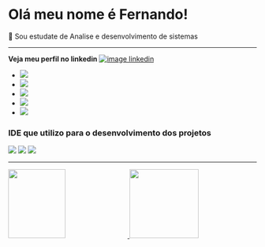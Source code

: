 # Olá meu nome é Fernando!
:school: Sou estudate de Analise e desenvolvimento de sistemas
***
**Veja meu perfil no linkedin**
[![image linkedin](https://upload.wikimedia.org/wikipedia/commons/thumb/0/01/LinkedIn_Logo.svg/291px-LinkedIn_Logo.svg.png)](https://www.linkedin.com/in/fernando-rodrigues-gaspari)

<section>
  <ul>
        <li><img src="https://img.shields.io/badge/Kotlin-0095D5?&style=for-the-badge&logo=kotlin&logoColor=white"></li>
        <li><img src="https://img.shields.io/badge/Java-ED8B00?style=for-the-badge&logo=openjdk&logoColor=white"</li>
        <li><img src="https://img.shields.io/badge/HTML5-E34F26?style=for-the-badge&logo=html5&logoColor=white"></li>
        <li><img src="https://img.shields.io/badge/CSS3-1572B6?style=for-the-badge&logo=css3&logoColor=white"></li>
        <li><img src="https://img.shields.io/badge/JavaScript-F7DF1E?style=for-the-badge&logo=javascript&logoColor=black"></li>
    </ul>
   
</section>

<section>
    <h3>IDE que utilizo para o desenvolvimento dos projetos</h3>
    <img src="https://img.shields.io/badge/IntelliJ_IDEA-000000.svg?style=for-the-badge&logo=intellij-idea&logoColor=white"> 
    <img src="https://img.shields.io/badge/Visual_Studio_Code-0078D4?style=for-the-badge&logo=visual%20studio%20code&logoColor=white"> 
    <img src="https://img.shields.io/badge/Android_Studio-3DDC84?style=for-the-badge&logo=android-studio&logoColor=white">
</section>
<hr>
<article>
    <a href="https://beacons.ai/FernandoDev15">
    <img height="140em" width="48%"  src="https://github-readme-stats.vercel.app/api?username=FernandoDev15&show_icons=true&theme=merko&include_all_commits=true&count_private=true"/>
    <img height="140em" width-min="45%" src="https://github-readme-stats.vercel.app/api/top-langs/?username=FernandoDev15&layout=compact&langs_count=16&theme=merko"/>
</article>

